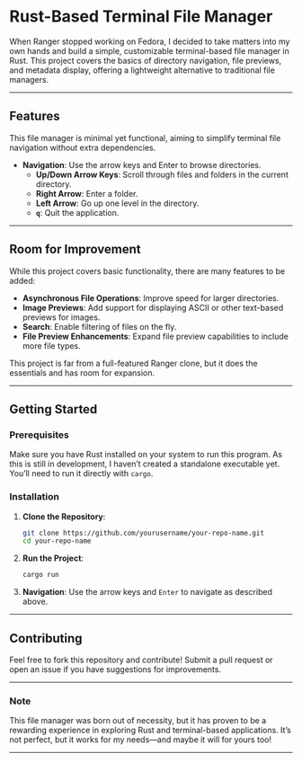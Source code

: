 # Rust-Based Terminal File Manager

When Ranger stopped working on Fedora, I decided to take matters into my own hands and build a simple, customizable terminal-based file manager in Rust. This project covers the basics of directory navigation, file previews, and metadata display, offering a lightweight alternative to traditional file managers.

---

## Features

This file manager is minimal yet functional, aiming to simplify terminal file navigation without extra dependencies.

- **Navigation**: Use the arrow keys and Enter to browse directories.
  - **Up/Down Arrow Keys**: Scroll through files and folders in the current directory.
  - **Right Arrow**: Enter a folder.
  - **Left Arrow**: Go up one level in the directory.
  - **`q`**: Quit the application.

---

## Room for Improvement

While this project covers basic functionality, there are many features to be added:

- **Asynchronous File Operations**: Improve speed for larger directories.
- **Image Previews**: Add support for displaying ASCII or other text-based previews for images.
- **Search**: Enable filtering of files on the fly.
- **File Preview Enhancements**: Expand file preview capabilities to include more file types.

This project is far from a full-featured Ranger clone, but it does the essentials and has room for expansion.

---

## Getting Started

### Prerequisites

Make sure you have Rust installed on your system to run this program. As this is still in development, I haven’t created a standalone executable yet. You’ll need to run it directly with `cargo`.

### Installation

1. **Clone the Repository**:

   ```bash
   git clone https://github.com/yourusername/your-repo-name.git
   cd your-repo-name
   ```

2. **Run the Project**:

   ```bash
   cargo run
   ```

3. **Navigation**: Use the arrow keys and `Enter` to navigate as described above.

---

## Contributing

Feel free to fork this repository and contribute! Submit a pull request or open an issue if you have suggestions for improvements.

---

### Note

This file manager was born out of necessity, but it has proven to be a rewarding experience in exploring Rust and terminal-based applications. It’s not perfect, but it works for my needs—and maybe it will for yours too!

---
